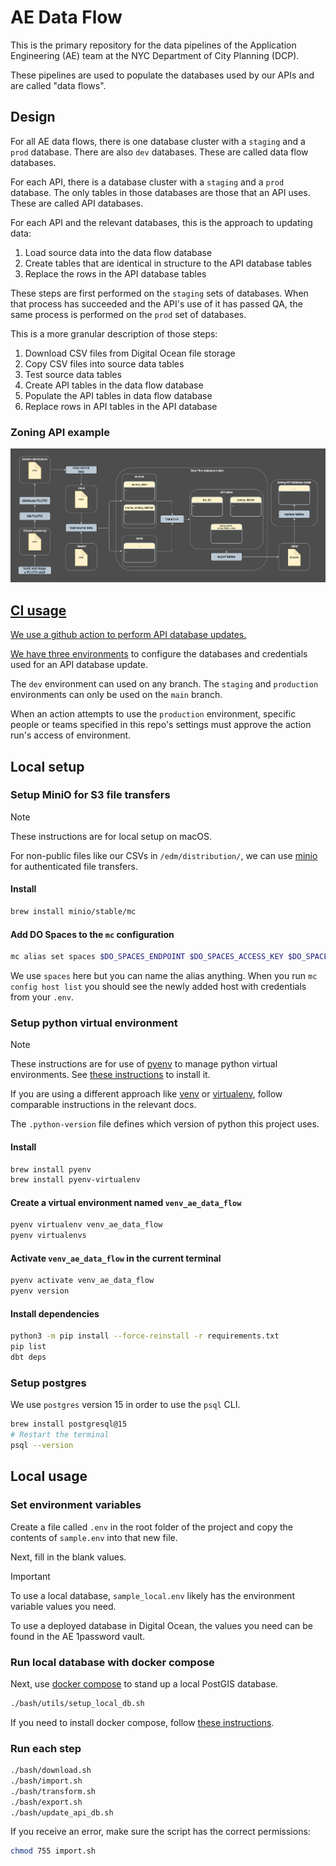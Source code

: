# AE Data Flow

This is the primary repository for the data pipelines of the Application Engineering (AE) team at the NYC Department of City Planning (DCP).

These pipelines are used to populate the databases used by our APIs and are called "data flows".

## Design

For all AE data flows, there is one database cluster with a `staging` and a `prod` database. There are also `dev` databases. These are called data flow databases.

For each API, there is a database cluster with a `staging` and a `prod` database. The only tables in those databases are those that an API uses. These are called API databases.

For each API and the relevant databases, this is the approach to updating data:

1. Load source data into the data flow database
2. Create tables that are identical in structure to the API database tables
3. Replace the rows in the API database tables

These steps are first performed on the `staging` sets of databases. When that process has succeeded and the API's use of it has passed QA, the same process is performed on the `prod` set of databases.

This is a more granular description of those steps:

1. Download CSV files from Digital Ocean file storage
2. Copy CSV files into source data tables
3. Test source data tables
4. Create API tables in the data flow database
5. Populate the API tables in data flow database
6. Replace rows in API tables in the API database

### Zoning API example

<a href=https://github.com/NYCPlanning/ae-data-flow/blob/main/diagrams/workflow_zoning_api_update.drawio.png><img src="https://github.com/NYCPlanning/ae-data-flow/blob/main/diagrams/workflow_zoning_api_update.drawio.png" width='1000' alt="Diagram of Zoning API data flow">

## CI usage

We use a github action to perform API database updates.

We have three [environments](https://docs.github.com/en/actions/deployment/targeting-different-environments/using-environments-for-deployment) to configure the databases and credentials used for an API database update.

The `dev` environment can used on any branch. The `staging` and `production` environments can only be used on the `main` branch.

When an action attempts to use the `production` environment, specific people or teams specified in this repo's settings must approve the action run's access of environment.

## Local setup

### Setup MiniO for S3 file transfers

> [!NOTE]
> These instructions are for local setup on macOS.

For non-public files like our CSVs in `/edm/distribution/`, we can use [minio](https://github.com/minio/minio) for authenticated file transfers.

#### Install

```bash
brew install minio/stable/mc
```

#### Add DO Spaces to the `mc` configuration

```bash
mc alias set spaces $DO_SPACES_ENDPOINT $DO_SPACES_ACCESS_KEY $DO_SPACES_SECRET_KEY
```

We use `spaces` here but you can name the alias anything. When you run `mc config host list` you should see the newly added host with credentials from your `.env`.

### Setup python virtual environment

> [!NOTE]
> These instructions are for use of [pyenv](https://github.com/pyenv/pyenv) to manage python virtual environments. See [these instructions](https://github.com/pyenv/pyenv?tab=readme-ov-file#installation) to install it.
>
> If you are using a different approach like [venv](https://docs.python.org/3/library/venv.html) or [virtualenv](https://virtualenv.pypa.io/en/latest/), follow comparable instructions in the relevant docs.

The `.python-version` file defines which version of python this project uses.

#### Install

```bash
brew install pyenv
brew install pyenv-virtualenv
```

#### Create a virtual environment named `venv_ae_data_flow`

```bash
pyenv virtualenv venv_ae_data_flow
pyenv virtualenvs
```

#### Activate `venv_ae_data_flow` in the current terminal

```bash
pyenv activate venv_ae_data_flow
pyenv version
```

#### Install dependencies

```bash
python3 -m pip install --force-reinstall -r requirements.txt
pip list
dbt deps
```

### Setup postgres

We use `postgres` version 15 in order to use the `psql` CLI.

```bash
brew install postgresql@15
# Restart the terminal
psql --version
```

## Local usage

### Set environment variables

Create a file called `.env` in the root folder of the project and copy the contents of `sample.env` into that new file.

Next, fill in the blank values.

> [!IMPORTANT]
> To use a local database, `sample_local.env` likely has the environment variable values you need.
>
> To use a deployed database in Digital Ocean, the values you need can be found in the AE 1password vault.

### Run local database with docker compose

Next, use [docker compose](https://docs.docker.com/compose/) to stand up a local PostGIS database.

```bash
./bash/utils/setup_local_db.sh
```

If you need to install docker compose, follow [these instructions](https://docs.docker.com/compose/install/).

### Run each step

```bash
./bash/download.sh
./bash/import.sh
./bash/transform.sh
./bash/export.sh
./bash/update_api_db.sh
```

If you receive an error, make sure the script has the correct permissions:

```bash
chmod 755 import.sh
```
